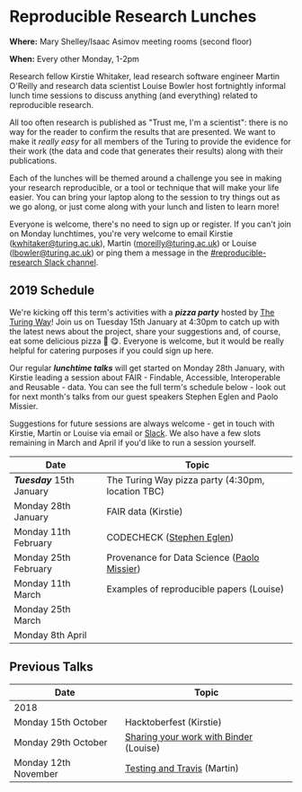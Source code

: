 # Reproducible Research Lunches

**Where:** Mary Shelley/Isaac Asimov meeting rooms (second floor)

**When:** Every other Monday, 1-2pm

Research fellow Kirstie Whitaker, lead research software engineer Martin O'Reilly and research data scientist Louise Bowler host fortnightly informal lunch time sessions to discuss anything (and everything) related to reproducible research.

All too often research is published as "Trust me, I'm a scientist": there is no way for the reader to confirm the results that are presented. We want to make it *really easy* for all members of the Turing to provide the evidence for their work (the data and code that generates their results) along with their publications.

Each of the lunches will be themed around a challenge you see in making your research reproducible, or a tool or technique that will make your life easier. You can bring your laptop along to the session to try things out as we go along, or just come along with your lunch and listen to learn more!

Everyone is welcome, there's no need to sign up or register. If you can't join on Monday lunchtimes, you're very welcome to email Kirstie (kwhitaker@turing.ac.uk), Martin (moreilly@turing.ac.uk) or Louise (lbowler@turing.ac.uk) or ping them a message in the [#reproducible-research Slack channel](https://alan-turing-institute.slack.com/messages/C6XEYUQPR).


## 2019 Schedule

We're kicking off this term's activities with a ***pizza party*** hosted by [The Turing Way](https://github.com/alan-turing-institute/the-turing-way)! Join us on Tuesday 15th January at 4:30pm to catch up with the latest news about the project, share your suggestions and, of course, eat some delicious pizza :pizza: :yum:. Everyone is welcome, but it would be really helpful for catering purposes if you could sign up here.

Our regular ***lunchtime talks*** will get started on Monday 28th January, with Kirstie leading a session about FAIR - Findable, Accessible, Interoperable and Reusable - data.
You can see the full term's schedule below - look out for next month's talks from our guest speakers Stephen Eglen and Paolo Missier.

Suggestions for future sessions are always welcome - get in touch with Kirstie, Martin or Louise via email or [Slack](https://alan-turing-institute.slack.com/messages/C6XEYUQPR). We also have a few slots remaining in March and April if you'd like to run a session yourself.

| Date                  | Topic                                                |
| --------------------- | ---------------------------------------------------- |
| _**Tuesday**_ 15th January | The Turing Way pizza party (4:30pm, location TBC) |
| Monday 28th January   | FAIR data (Kirstie)                                  |
| Monday 11th February  | CODECHECK ([Stephen Eglen](https://www.turing.ac.uk/people/researchers/stephen-eglen)) |
| Monday 25th February  | Provenance for Data Science ([Paolo Missier](https://www.turing.ac.uk/people/researchers/paolo-missier)) |
| Monday 11th March     | Examples of reproducible papers (Louise)             |
| Monday 25th March     |                                                      |
| Monday 8th April      |                                                      |



## Previous Talks

| Date                  | Topic                                                |
| --------------------- | ---------------------------------------------------- |
| 2018                  |                                                      |   
| Monday 15th October   | Hacktoberfest (Kirstie)                              |
| Monday 29th October   | [Sharing your work with Binder](https://github.com/alan-turing-institute/ReproducibleResearchResources/blob/master/resources/binder.md) (Louise) |
| Monday 12th November  | [Testing and Travis](https://github.com/alan-turing-institute/ReproducibleResearchResources/blob/master/resources/testing.md) (Martin) |
